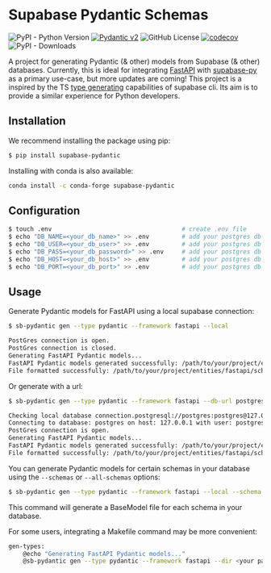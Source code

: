 # Supabase Pydantic Schemas

![PyPI - Python Version](https://img.shields.io/pypi/pyversions/supabase-pydantic)
[![Pydantic v2](https://img.shields.io/endpoint?url=https://raw.githubusercontent.com/pydantic/pydantic/main/docs/badge/v2.json)](https://pydantic.dev)
![GitHub License](https://img.shields.io/github/license/kmbhm1/supabase-pydantic)
[![codecov](https://codecov.io/github/kmbhm1/supabase-pydantic/graph/badge.svg?token=PYOJPJTOLM)](https://codecov.io/github/kmbhm1/supabase-pydantic)
![PyPI - Downloads](https://img.shields.io/pypi/dm/supabase-pydantic)


A project for generating Pydantic (& other) models from Supabase (& other) databases. Currently, this is ideal for integrating [FastAPI](https://fastapi.tiangolo.com/) with [supabase-py](https://supabase.com/docs/reference/python/introduction) as a primary use-case, but more updates are coming! This project is a inspired by the TS [type generating](https://supabase.com/docs/guides/api/rest/generating-types) capabilities of supabase cli. Its aim is to provide a similar experience for Python developers.

## Installation

We recommend installing the package using pip:

```bash
$ pip install supabase-pydantic
```

Installing with conda is also available:

```bash
conda install -c conda-forge supabase-pydantic
```

## Configuration

```bash
$ touch .env                                    # create .env file
$ echo "DB_NAME=<your_db_name>" >> .env         # add your postgres db name
$ echo "DB_USER=<your_db_user>" >> .env         # add your postgres db user
$ echo "DB_PASS=<your_db_password>" >> .env     # add your postgres db password
$ echo "DB_HOST=<your_db_host>" >> .env         # add your postgres db host
$ echo "DB_PORT=<your_db_port>" >> .env         # add your postgres db port
```

## Usage

Generate Pydantic models for FastAPI using a local supabase connection:

```bash
$ sb-pydantic gen --type pydantic --framework fastapi --local

PostGres connection is open.
PostGres connection is closed.
Generating FastAPI Pydantic models...
FastAPI Pydantic models generated successfully: /path/to/your/project/entities/fastapi/schemas.py
File formatted successfully: /path/to/your/project/entities/fastapi/schemas.py
```

Or generate with a url:

```bash
$ sb-pydantic gen --type pydantic --framework fastapi --db-url postgresql://postgres:postgres@127.0.0.1:54322/postgres

Checking local database connection.postgresql://postgres:postgres@127.0.0.1:54322/postgres
Connecting to database: postgres on host: 127.0.0.1 with user: postgres and port: 54322
PostGres connection is open.
Generating FastAPI Pydantic models...
FastAPI Pydantic models generated successfully: /path/to/your/project/entities/fastapi/schemas.py
File formatted successfully: /path/to/your/project/entities/fastapi/schemas.py
```

You can generate Pydantic models for certain schemas in your database using the `--schemas` or `--all-schemas` options:

```bash
$ sb-pydantic gen --type pydantic --framework fastapi --local --schema extensions --schema auth
```

This command will generate a BaseModel file for each schema in your database.

For some users, integrating a Makefile command may be more convenient:

```bash
gen-types:
    @echo "Generating FastAPI Pydantic models..."
    @sb-pydantic gen --type pydantic --framework fastapi --dir <your path> --local
```
